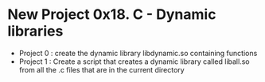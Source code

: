 # New Project 0x18. C - Dynamic libraries
* Project 0 : create the dynamic library libdynamic.so containing functions
* Project 1 : Create a script that creates a dynamic library called liball.so from all the .c files that are in the current directory

